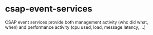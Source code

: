 # csap-event-services
CSAP event services provide both management activity (who did what, when) and performance activity (cpu used, load, message latency, ...) 
